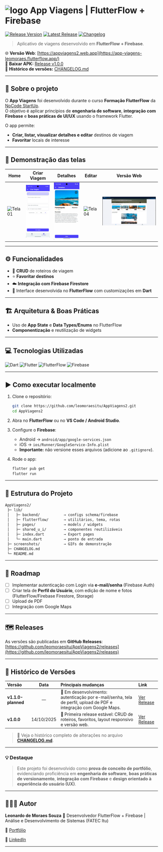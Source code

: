 # <img width="50" alt="logo" src="https://github.com/user-attachments/assets/58bdc581-b54c-477d-9de6-04fb0b50e7b7" />  App Viagens | FlutterFlow + Firebase  

[![Release Version](https://img.shields.io/badge/release-v1.0.0-blue.svg)](https://github.com/leomoraesitu/AppViagens2/releases/tag/v1.0.0)
[![Latest Release](https://img.shields.io/github/v/release/leomoraesitu/AppViagens2?include_prereleases)](https://github.com/leomoraesitu/AppViagens2/releases)
[![Changelog](https://img.shields.io/badge/📜%20Changelog-View%20history-orange)](./CHANGELOG.md)

> Aplicativo de viagens desenvolvido em **FlutterFlow + Firebase**.

🌐 **Versão Web**: [https://appviagens2.web.app](https://app-viagens-leomoraes.flutterflow.app/)  
📱 **Baixar APK:** [Release v1.0.0](https://github.com/leomoraesitu/AppViagens2/releases/tag/v1.0.0)  
📄 **Histórico de versões:** [CHANGELOG.md](./CHANGELOG.md)

---

## 📖 Sobre o projeto
O **App Viagens** foi desenvolvido durante o curso **Formação FlutterFlow** da [NoCode StartUp](https://nocodestartup.io/).  
O objetivo é aplicar princípios de **engenharia de software**, **integração com Firebase** e **boas práticas de UI/UX** usando o framework Flutter.

O app permite:
- **Criar, listar, visualizar detalhes e editar** destinos de viagem
- **Favoritar** locais de interesse

---

## 📱 Demonstração das telas

| Home | Criar Viagem | Detalhes | Editar |  Versão Web  |
|--------------|--------------|--------------|--------------|--------------|
| ![Tela01](./screenshots/Tela01.gif) | ![Tela02](./screenshots/Tela02.gif) | ![Tela03](./screenshots/Tela03.gif) | ![Tela04](./screenshots/Tela04.gif) | ![Tela04](./screenshots/Tela05.gif) |

---

## ⚙️ Funcionalidades
- 📌 **CRUD** de roteiros de viagem  
- ⭐ **Favoritar destinos**  
- ☁️ **Integração com Firebase Firestore**  
- 🎨 Interface desenvolvida no **FlutterFlow** com customizações em **Dart**

---

## 🏗️ Arquitetura & Boas Práticas
- Uso de **App State** e **Data Types/Enums** no FlutterFlow  
- **Componentização** e reutilização de widgets  

---

## 💻 Tecnologias Utilizadas
![Dart](https://img.shields.io/badge/Dart-0175C2?logo=dart&logoColor=white)
![Flutter](https://img.shields.io/badge/Flutter-02569B?logo=flutter&logoColor=white)
![FlutterFlow](https://img.shields.io/badge/FlutterFlow-20232A?logo=flutter&logoColor=61DAFB)
![Firebase](https://img.shields.io/badge/Firebase-FFCA28?logo=firebase&logoColor=black)

---

## ▶️ Como executar localmente
1. Clone o repositório:
   ```bash
   git clone https://github.com/leomoraesitu/AppViagens2.git
   cd AppViagens2
    ````

2. Abra no **FlutterFlow** ou no **VS Code / Android Studio**.
3. Configure o **Firebase**:

   * Android → `android/app/google-services.json`
   * iOS → `ios/Runner/GoogleService-Info.plist`
   * **Importante:** não versione esses arquivos (adicione ao `.gitignore`).
4. Rode o app:

   ```bash
   flutter pub get
   flutter run
   ```

---

## 🧩 Estrutura do Projeto

```
AppViagens2/
 ├─ lib/
 │   ├─ backend/           → configs schema/firebase
 │   ├─ flutterflow/       → utilitários, tema, rotas
 │   ├─ pages/             → models / widgets
 │   ├─ shared_u_i/        → componentes reutilizáveis
 │   ├─ index.dart         → Export pages
 │   └─ main.dart          → ponto de entrada
 ├─ screenshots/           → GIFs de demonstração
 ├─ CHANGELOG.md
 └─ README.md
```

---

## 📌 Roadmap

* [ ] Implementar autenticação com Login via **e-mail/senha** (Firebase Auth)
* [ ] Criar tela de **Perfil do Usuário**, com edição de nome e fotos (FlutterFlow/Firebase Firestore, Storage)
* [ ] Upload de PDF
* [ ] Integração com Google Maps

---

## 🗺️ Releases

As versões são publicadas em **GitHub Releases**:
[https://github.com/leomoraesitu/AppViagens2/releases](https://github.com/leomoraesitu/AppViagens2/releases)

---

## 📜 Histórico de Versões

| Versão | Data | Principais mudanças | Link |
|:-------|:------:|:--------------------|:------|
| **v1.1.0-planned** | — | 🔄 Em desenvolvimento: autenticação por e-mail/senha, tela de perfil, upload de PDF e integração com Google Maps. | [Ver Release](https://github.com/leomoraesitu/AppViagens2/releases/tag/v1.1.0-planned) |
| **v1.0.0** | 14/10/2025 | 🚀 Primeira release estável: CRUD de roteiros, favoritos, layout responsivo e versão web. | [Ver Release](https://github.com/leomoraesitu/AppViagens2/releases/tag/v1.0.0) |

> 📄 Veja o histórico completo de alterações no arquivo [**CHANGELOG.md**](./CHANGELOG.md).

---

### 💡 Destaque

> Este projeto foi desenvolvido como **prova de conceito de portfólio**, evidenciando proficiência em **engenharia de software**, **boas práticas de versionamento**, **integração com Firebase** e **design orientado à experiência do usuário (UX)**.

---

## 🧑🏿‍💻 Autor

**Leonardo de Moraes Souza**
📍 Desenvolvedor FlutterFlow + Firebase | Análise e Desenvolvimento de Sistemas (FATEC Itu)

🔗 [Portfólio](https://github.com/leomoraesitu)

🔗 [LinkedIn](https://www.linkedin.com/in/leomoraesitu)

---

